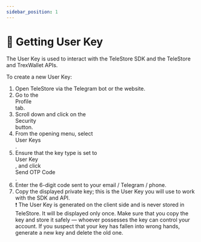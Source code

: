 ```yaml
---
sidebar_position: 1
---
```


# 🔑 Getting User Key

The User Key is used to interact with the TeleStore SDK and the TeleStore and TrexWallet APIs.

To create a new User Key:

1. Open TeleStore via the Telegram bot or the website.
2. Go to the <div className="button">Profile</div> tab.
3. Scroll down and click on the <div className="button">Security</div> button.
4. From the opening menu, select <div className="button">User Keys</div>.
5. Ensure that the key type is set to <div className="checkbox">User Key</div>, and click <div className="button">Send OTP Code</div>.
6. Enter the 6-digit code sent to your email / Telegram / phone.
7. Copy the displayed private key; this is the User Key you will use to work with the SDK and API.
    <div className="important">❗️ The User Key is generated on the client side and is never stored in TeleStore. It will be displayed only once. Make sure that you copy the key and store it safely — whoever possesses the key can control your account. If you suspect that your key has fallen into wrong hands, generate a new key and delete the old one.</div>